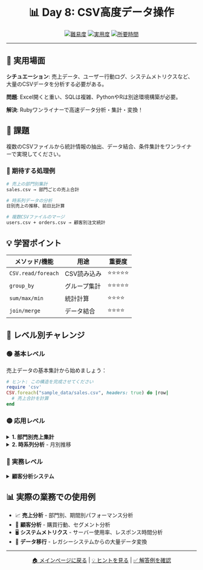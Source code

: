 <div align="center">

# 📊 Day 8: CSV高度データ操作

[![難易度](https://img.shields.io/badge/難易度-🟠%20中級-orange?style=flat-square)](#)
[![実用度](https://img.shields.io/badge/実用度-⭐⭐⭐⭐⭐-yellow?style=flat-square)](#)
[![所要時間](https://img.shields.io/badge/所要時間-30分-blue?style=flat-square)](#)

</div>

---

## 🎯 実用場面

**シチュエーション**: 売上データ、ユーザー行動ログ、システムメトリクスなど、大量のCSVデータを分析する必要がある。

**問題**: Excel開くと重い、SQLは複雑、PythonやRは別途環境構築が必要。

**解決**: Rubyワンライナーで高速データ分析・集計・変換！

## 📝 課題

複数のCSVファイルから統計情報の抽出、データ結合、条件集計をワンライナーで実現してください。

### 🎯 期待する処理例
```bash
# 売上の部門別集計
sales.csv → 部門ごとの売上合計

# 時系列データの分析
日別売上の推移、前日比計算

# 複数CSVファイルのマージ
users.csv + orders.csv → 顧客別注文統計
```

## 💡 学習ポイント

| メソッド/機能 | 用途 | 重要度 |
|--------------|------|--------|
| `CSV.read/foreach` | CSV読み込み | ⭐⭐⭐⭐⭐ |
| `group_by` | グループ集計 | ⭐⭐⭐⭐⭐ |
| `sum/max/min` | 統計計算 | ⭐⭐⭐⭐ |
| `join/merge` | データ結合 | ⭐⭐⭐⭐ |

## 🚀 レベル別チャレンジ

### 🟢 基本レベル
売上データの基本集計から始めましょう：

```ruby
# ヒント: この構造を完成させてください
require 'csv'
CSV.foreach("sample_data/sales.csv", headers: true) do |row|
  # 売上合計を計算
end
```

### 🟡 応用レベル

<details>
<summary><strong>1. 部門別売上集計</strong></summary>

```ruby
require 'csv'
sales = CSV.read("sample_data/sales.csv", headers: true)
dept_sales = sales.group_by { |row| row["department"] }
              .transform_values { |rows| rows.sum { |r| r["amount"].to_i } }
```

</details>

<details>
<summary><strong>2. 時系列分析</strong> - 月別推移</summary>

```ruby
# 月別売上の推移
monthly = sales.group_by { |row| row["date"][0..6] } # YYYY-MM
               .transform_values { |rows| rows.sum { |r| r["amount"].to_i } }
```

</details>

### 🔴 実務レベル

<details>
<summary><strong>顧客分析システム</strong></summary>

複数CSVから顧客のLTV（Life Time Value）計算、購入パターン分析を1行で実装。

</details>

## 📊 実際の業務での使用例

- 📈 **売上分析** - 部門別、期間別パフォーマンス分析
- 👥 **顧客分析** - 購買行動、セグメント分析
- 🖥️ **システムメトリクス** - サーバー使用率、レスポンス時間分析
- 🔄 **データ移行** - レガシーシステムからの大量データ変換

---

<div align="center">

[🏠 メインページに戻る](../../../README.md) | [💡 ヒントを見る](hints.md) | [✅ 解答例を確認](solution.rb)

</div>